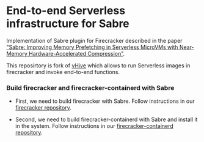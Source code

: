 # End-to-end Serverless infrastructure for Sabre

Implementation of Sabre plugin for Firecracker described in the paper ["Sabre: Improving Memory Prefetching in Serverless MicroVMs with Near-Memory Hardware-Accelerated Compression"]().

This reposirtory is fork of [vHive](https://github.com/vhive-serverless/vHive) which allows to run Serverless images in firecracker and invoke end-to-end functions.

### Build firecracker and firecracker-containerd with Sabre

* First, we need to build firecracker with Sabre. Follow instructions in our [firecracker repository](https://github.com/barabanshek/firecracker/tree/sabre/sabre).

* Second, we need to build firecracker-containerd with Sabre and install it in the system. Follow instructions in our [firecracker-containerd repository](https://github.com/barabanshek/firecracker-containerd/tree/sabre/sabre).


